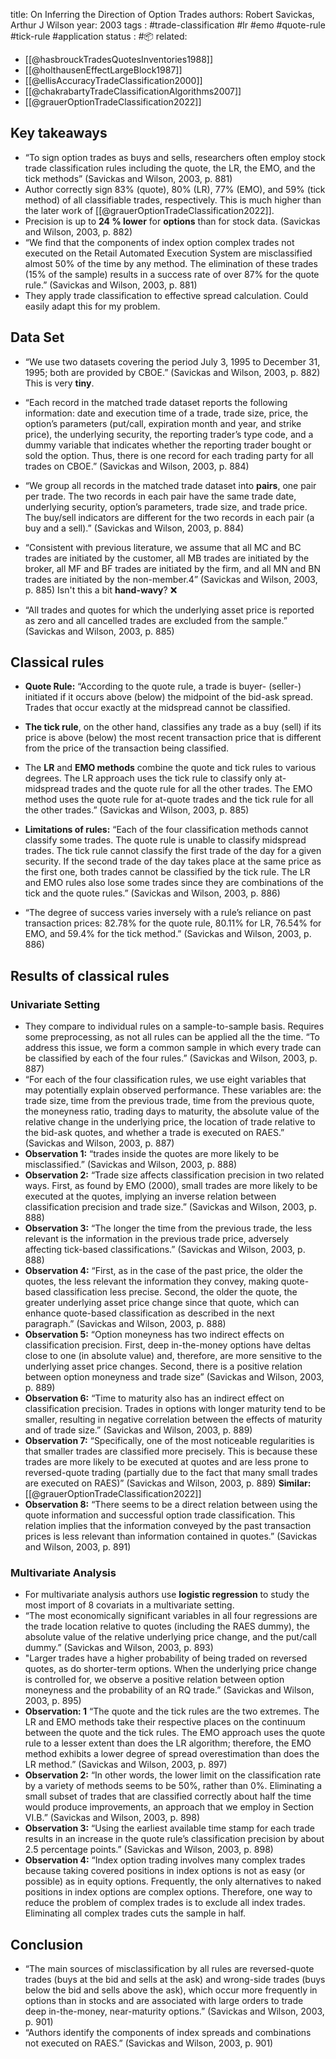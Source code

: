 
title: On Inferring the Direction of Option Trades
authors: Robert Savickas, Arthur J Wilson
year: 2003
tags : #trade-classification #lr #emo #quote-rule #tick-rule #application 
status : #📦 
related:
- [[@hasbrouckTradesQuotesInventories1988]]
- [[@holthausenEffectLargeBlock1987]]
- [[@ellisAccuracyTradeClassification2000]]
- [[@chakrabartyTradeClassificationAlgorithms2007]]
- [[@grauerOptionTradeClassification2022]]

## Key takeaways

- “To sign option trades as buys and sells, researchers often employ stock trade classification rules including the quote, the LR, the EMO, and the tick methods” (Savickas and Wilson, 2003, p. 881)
- Author correctly sign 83% (quote), 80% (LR), 77% (EMO), and 59% (tick method) of all classifiable trades, respectively. This is much higher than the later work of [[@grauerOptionTradeClassification2022]].
- Precision is up to **24 % lower** for **options** than for stock data. (Savickas and Wilson, 2003, p. 882)
- “We find that the components of index option complex trades not executed on the Retail Automated Execution System are misclassified almost 50% of the time by any method. The elimination of these trades (15% of the sample) results in a success rate of over 87% for the quote rule.” (Savickas and Wilson, 2003, p. 881)
- They apply trade classification to effective spread calculation. Could easily adapt this for my problem.

## Data Set
- “We use two datasets covering the period July 3, 1995 to December 31, 1995; both are provided by CBOE.”  (Savickas and Wilson, 2003, p. 882) This is very **tiny**. 
- “Each record in the matched trade dataset reports the following information: date and execution time of a trade, trade size, price, the option’s parameters (put/call, expiration month and year, and strike price), the underlying security, the reporting trader’s type code, and a dummy variable that indicates whether the reporting trader bought or sold the option. Thus, there is one record for each trading party for all trades on CBOE.” (Savickas and Wilson, 2003, p. 884)
- “We group all records in the matched trade dataset into **pairs**, one pair per trade. The two records in each pair have the same trade date, underlying security, option’s parameters, trade size, and trade price. The buy/sell indicators are different for the two records in each pair (a buy and a sell).” (Savickas and Wilson, 2003, p. 884)

- “Consistent with previous literature, we assume that all MC and BC trades are initiated by the customer, all MB trades are initiated by the broker, all MF and BF trades are initiated by the firm, and all MN and BN trades are initiated by the non-member.4” (Savickas and Wilson, 2003, p. 885) Isn't this a bit **hand-wavy**? ❌
- “All trades and quotes for which the underlying asset price is reported as zero and all cancelled trades are excluded from the sample.” (Savickas and Wilson, 2003, p. 885)

## Classical rules
- **Quote Rule:** “According to the quote rule, a trade is buyer- (seller-) initiated if it occurs above (below) the midpoint of the bid-ask spread. Trades that occur exactly at the midspread cannot be classified. 
- **The tick rule**, on the other hand, classifies any trade as a buy (sell) if its price is above (below) the most recent transaction price that is different from the price of the transaction being classified. 
- The **LR** and **EMO methods** combine the quote and tick rules to various degrees. The LR approach uses the tick rule to classify only at-midspread trades and the quote rule for all the other trades. The EMO method uses the quote rule for at-quote trades and the tick rule for all the other trades.” (Savickas and Wilson, 2003, p. 885)

- **Limitations of rules:** “Each of the four classification methods cannot classify some trades. The quote rule is unable to classify midspread trades. The tick rule cannot classify the first trade of the day for a given security. If the second trade of the day takes place at the same price as the first one, both trades cannot be classified by the tick rule. The LR and EMO rules also lose some trades since they are combinations of the tick and the quote rules.” (Savickas and Wilson, 2003, p. 886)

- “The degree of success varies inversely with a rule’s reliance on past transaction prices: 82.78% for the quote rule, 80.11% for LR, 76.54% for EMO, and 59.4% for the tick method.” (Savickas and Wilson, 2003, p. 886)

## Results of classical rules
### Univariate Setting
- They compare to individual rules on a sample-to-sample basis. Requires some preprocessing, as not all rules can be applied all the the time. “To address this issue, we form a common sample in which every trade can be classified by each of the four rules.” (Savickas and Wilson, 2003, p. 887)
- “For each of the four classification rules, we use eight variables that may potentially explain observed performance. These variables are: the trade size, time from the previous trade, time from the previous quote, the moneyness ratio, trading days to maturity, the absolute value of the relative change in the underlying price, the location of trade relative to the bid-ask quotes, and whether a trade is executed on RAES.” (Savickas and Wilson, 2003, p. 887)
- **Observation 1:** “trades inside the quotes are more likely to be misclassified.” (Savickas and Wilson, 2003, p. 888)
- **Observation 2:** “Trade size affects classification precision in two related ways. First, as found by EMO (2000), small trades are more likely to be executed at the quotes, implying an inverse relation between classification precision and trade size.” (Savickas and Wilson, 2003, p. 888)
- **Observation 3:** “The longer the time from the previous trade, the less relevant is the information in the previous trade price, adversely affecting tick-based classifications.” (Savickas and Wilson, 2003, p. 888)
- **Observation 4:** “First, as in the case of the past price, the older the quotes, the less relevant the information they convey, making quote-based classification less precise. Second, the older the quote, the greater underlying asset price change since that quote, which can enhance quote-based classification as described in the next paragraph.” (Savickas and Wilson, 2003, p. 888)
- **Observation 5:** “Option moneyness has two indirect effects on classification precision. First, deep in-the-money options have deltas close to one (in absolute value) and, therefore, are more sensitive to the underlying asset price changes. Second, there is a positive relation between option moneyness and trade size” (Savickas and Wilson, 2003, p. 889)
- **Observation 6:** “Time to maturity also has an indirect effect on classification precision. Trades in options with longer maturity tend to be smaller, resulting in negative correlation between the effects of maturity and of trade size.” (Savickas and Wilson, 2003, p. 889)
- **Observation 7:** “Specifically, one of the most noticeable regularities is that smaller trades are classified more precisely. This is because these trades are more likely to be executed at quotes and are less prone to reversed-quote trading (partially due to the fact that many small trades are executed on RAES)” (Savickas and Wilson, 2003, p. 889) **Similar:** [[@grauerOptionTradeClassification2022]]
- **Observation 8:** “There seems to be a direct relation between using the quote information and successful option trade classification. This relation implies that the information conveyed by the past transaction prices is less relevant than information contained in quotes.” (Savickas and Wilson, 2003, p. 891)
### Multivariate Analysis
- For multivariate analysis authors use **logistic regression** to study the most import of 8 covariats in a multivariate setting.
- “The most economically significant variables in all four regressions are the trade location relative to quotes (including the RAES dummy), the absolute value of the relative underlying price change, and the put/call dummy.” (Savickas and Wilson, 2003, p. 893)
- "Larger trades have a higher probability of being traded on reversed quotes, as do shorter-term options. When the underlying price change is controlled for, we observe a positive relation between option moneyness and the probability of an RQ trade.” (Savickas and Wilson, 2003, p. 895)
- **Observation: 1** “The quote and the tick rules are the two extremes. The LR and EMO methods take their respective places on the continuum between the quote and the tick rules. The EMO approach uses the quote rule to a lesser extent than does the LR algorithm; therefore, the EMO method exhibits a lower degree of spread overestimation than does the LR method.” (Savickas and Wilson, 2003, p. 897)
- **Observation 2:** “In other words, the lower limit on the classification rate by a variety of methods seems to be 50%, rather than 0%. Eliminating a small subset of trades that are classified correctly about half the time would produce improvements, an approach that we employ in Section VI.B.” (Savickas and Wilson, 2003, p. 898)
- **Observation 3:** “Using the earliest available time stamp for each trade results in an increase in the quote rule’s classification precision by about 2.5 percentage points.” (Savickas and Wilson, 2003, p. 898)
- **Observation 4:** “Index option trading involves many complex trades because taking covered positions in index options is not as easy (or possible) as in equity options. Frequently, the only alternatives to naked positions in index options are complex options. Therefore, one way to reduce the problem of complex trades is to exclude all index trades. Eliminating all complex trades cuts the sample in half.

## Conclusion 
- “The main sources of misclassification by all rules are reversed-quote trades (buys at the bid and sells at the ask) and wrong-side trades (buys below the bid and sells above the ask), which occur more frequently in options than in stocks and are associated with large orders to trade deep in-the-money, near-maturity options.” (Savickas and Wilson, 2003, p. 901)
- “Authors identify the components of index spreads and combinations not executed on RAES.” (Savickas and Wilson, 2003, p. 901)
